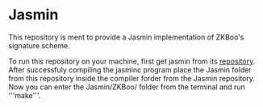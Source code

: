 # Jasmin

This repository is ment to provide a Jasmin implementation of ZKBoo's signature scheme.  
  
  
To run this repository on your machine, first get jasmin from its [repository](https://github.com/jasmin-lang/jasmin).  
After successfuly compiling the jasminc program place the Jasmin folder from this repository inside the compiler forder from the Jasmin repository. Now you can enter the Jasmin/ZKBoo/ folder from the terminal and run '''make'''.


